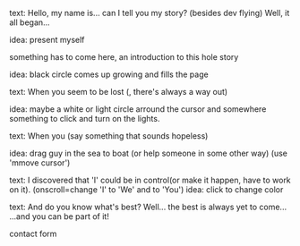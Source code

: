 text: Hello, my name is... can I tell you my story? (besides dev flying)
Well, it all began...

idea: present myself

something has to come here, an introduction to this hole story

idea: black circle comes up growing and fills the page

text: When you seem to be lost (, there's always a way out)

idea: maybe a white or light circle arround the cursor and somewhere something to click and turn on the lights.

text: When you (say something that sounds hopeless)

idea: drag guy in the sea to boat (or help someone in some other way) (use 'mmove cursor')

text: I discovered that 'I' could be in control(or make it happen, have to work on it). (onscroll=change 'I' to 'We' and to 'You')
idea: click to change color

text: And do you know what's best?
Well... the best is always yet to come...
...and you can be part of it!

contact form

